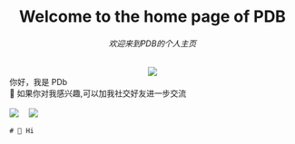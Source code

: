 

<!--
**PDBZz111/PDBZz111** is a ✨ _special_ ✨ repository because its `README.md` (this file) appears on your GitHub profile.

Here are some ideas to get you started:

- 🔭 I’m currently working on ...
- 🌱 I’m currently learning ...
- 👯 I’m looking to collaborate on ...
- 🤔 I’m looking for help with ...
- 💬 Ask me about ...
- 📫 How to reach me: ...
- 😄 Pronouns: ...
- ⚡ Fun fact: ...
-->
<!DOCTYPE html>
<html lang="en">
<head>
    <meta charset="UTF-8">
    <meta http-equiv="X-UA-Compatible" content="IE=edge">
    <meta name="viewport" content="width=device-width, initial-scale=1.0">
</head>
<body>
    <h1 align="center">Welcome to the home page of PDB</h1>
    <h6 align="center">欢迎来到PDB的个人主页</h6>
    <div align="center" ><img order-radius="100px" src="https://cdn.jsdelivr.net/gh/sun0225SUN/photos/images/202108300019556.gif"/></div>
    <div>你好，我是 PDb</div>
    <div>💬 如果你对我感兴趣,可以加我社交好友进一步交流</div>
    <br>
    <a href="https://space.bilibili.com/404892962"><img src="https://img.shields.io/badge/bilibili-B%E7%AB%99-ff69b4"></a>&emsp;
    <a href="https://www.zhihu.com/people/xiao-zhang-zhang-61-10"><img src="https://img.shields.io/badge/zhihu-%E7%9F%A5%E4%B9%8E-blue"></a>&emsp;
    
    # 🙋 Hi 
    
   
</body>
</html>
